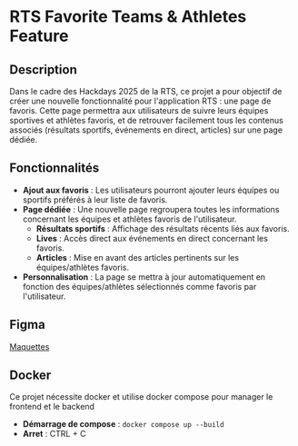 # RTS Favorite Teams & Athletes Feature

## Description

Dans le cadre des Hackdays 2025 de la RTS, ce projet a pour objectif de créer une nouvelle fonctionnalité pour l'application RTS : une page de favoris. Cette page permettra aux utilisateurs de suivre leurs équipes sportives et athlètes favoris, et de retrouver facilement tous les contenus associés (résultats sportifs, événements en direct, articles) sur une page dédiée.

## Fonctionnalités

- **Ajout aux favoris** : Les utilisateurs pourront ajouter leurs équipes ou sportifs préférés à leur liste de favoris.
- **Page dédiée** : Une nouvelle page regroupera toutes les informations concernant les équipes et athlètes favoris de l'utilisateur.
  - **Résultats sportifs** : Affichage des résultats récents liés aux favoris.
  - **Lives** : Accès direct aux événements en direct concernant les favoris.
  - **Articles** : Mise en avant des articles pertinents sur les équipes/athlètes favoris.
- **Personnalisation** : La page se mettra à jour automatiquement en fonction des équipes/athlètes sélectionnés comme favoris par l'utilisateur.

## Figma

 [Maquettes](https://www.figma.com/design/Ho4O2S6fI04IZkE7X6nGjy/Hackdays?node-id=1-2&t=EzMWhnHK0DN0Ye8R-1)

## Docker

Ce projet nécessite docker et utilise docker compose pour manager le frontend et le backend

- **Démarrage de compose** : ```docker compose up --build```
- **Arret** : CTRL + C